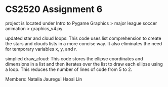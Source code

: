 # CS2520 Assignment 6
project is located under Intro to Pygame Graphics > major league soccer animation > graphics_v4.py

updated star and cloud loops:
  This code uses list comprehension to create the stars and clouds lists in a more concise way. It also eliminates the need for temporary variables x, y, and r.

simplied draw_cloud:
  This code stores the ellipse coordinates and dimensions in a list and then iterates over the list to draw each ellipse using a loop. This reduces the number of lines of code from 5 to 2.


Members:
Natalia Jauregui
Haosi Lin
